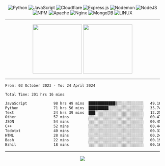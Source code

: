 <div align="center">
  
![Python](https://img.shields.io/badge/python-3670A0?style=for-the-badge&logo=python&logoColor=ffdd54) ![JavaScript](https://img.shields.io/badge/javascript-%23323330.svg?style=for-the-badge&logo=javascript&logoColor=%23F7DF1E) ![Cloudflare](https://img.shields.io/badge/Cloudflare-F38020?style=for-the-badge&logo=Cloudflare&logoColor=white) ![Express.js](https://img.shields.io/badge/express.js-%23404d59.svg?style=for-the-badge&logo=express&logoColor=%2361DAFB) ![Nodemon](https://img.shields.io/badge/NODEMON-%23323330.svg?style=for-the-badge&logo=nodemon&logoColor=%BBDEAD) ![NodeJS](https://img.shields.io/badge/node.js-6DA55F?style=for-the-badge&logo=node.js&logoColor=white) ![NPM](https://img.shields.io/badge/NPM-%23CB3837.svg?style=for-the-badge&logo=npm&logoColor=white) ![Apache](https://img.shields.io/badge/apache-%23D42029.svg?style=for-the-badge&logo=apache&logoColor=white) ![Nginx](https://img.shields.io/badge/nginx-%23009639.svg?style=for-the-badge&logo=nginx&logoColor=white) ![MongoDB](https://img.shields.io/badge/MongoDB-%234ea94b.svg?style=for-the-badge&logo=mongodb&logoColor=white) ![LINUX](https://img.shields.io/badge/Linux-FCC624?style=for-the-badge&logo=linux&logoColor=black)

---


<img src="https://github-readme-streak-stats.herokuapp.com/?user=anotherrandomonline&theme=react" height="160"/>
  
<img src="https://github-readme-stats.vercel.app/api?username=anotherrandomonline&show_icons=true&include_all_commits=true&theme=react" height="160"/>
</div>

---

<!--START_SECTION:waka-->

```txt
From: 03 October 2023 - To: 24 April 2024

Total Time: 201 hrs 16 mins

JavaScript            98 hrs 49 mins  ████████████▒░░░░░░░░░░░░   49.10 %
Python                71 hrs 56 mins  █████████░░░░░░░░░░░░░░░░   35.74 %
Text                  24 hrs 39 mins  ███░░░░░░░░░░░░░░░░░░░░░░   12.25 %
Other                 57 mins         ░░░░░░░░░░░░░░░░░░░░░░░░░   00.47 %
JSON                  54 mins         ░░░░░░░░░░░░░░░░░░░░░░░░░   00.45 %
C++                   52 mins         ░░░░░░░░░░░░░░░░░░░░░░░░░   00.44 %
Todotxt               40 mins         ░░░░░░░░░░░░░░░░░░░░░░░░░   00.33 %
HTML                  28 mins         ░░░░░░░░░░░░░░░░░░░░░░░░░   00.24 %
Bash                  22 mins         ░░░░░░░░░░░░░░░░░░░░░░░░░   00.19 %
Ezhil                 18 mins         ░░░░░░░░░░░░░░░░░░░░░░░░░   00.16 %
```

<!--END_SECTION:waka-->

---

<div align="center">
  
![](https://github-profile-trophy.vercel.app/?username=anotherrandomonline&theme=darkhub&no-frame=true&no-bg=true&margin-w=4)

</div>
